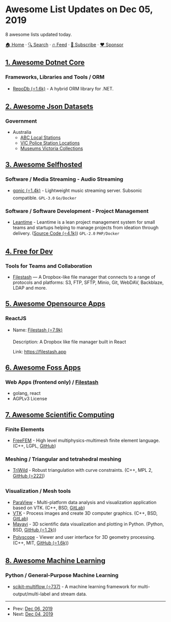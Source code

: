 # Awesome List Updates on Dec 05, 2019

8 awesome lists updated today.

[🏠 Home](/README.md) · [🔍 Search](https://www.trackawesomelist.com/search/) · [🔥 Feed](https://www.trackawesomelist.com/rss.xml) · [📮 Subscribe](https://trackawesomelist.us17.list-manage.com/subscribe?u=d2f0117aa829c83a63ec63c2f&id=36a103854c) · [❤️  Sponsor](https://github.com/sponsors/theowenyoung)



## [1. Awesome Dotnet Core](/content/thangchung/awesome-dotnet-core/README.md)

### Frameworks, Libraries and Tools / ORM

*   [RepoDb (⭐1.6k)](https://github.com/mikependon/RepoDb) - A hybrid ORM library for .NET.

## [2. Awesome Json Datasets](/content/jdorfman/awesome-json-datasets/README.md)

### Government

*   Australia
    *   [ABC Local Stations](http://data.gov.au/geoserver/abc-local-stations/wfs?request=GetFeature\&typeName=ckan_d534c0e9_a9bf_487b_ac8f_b7877a09d162\&outputFormat=json)
    *   [VIC Police Station Locations](http://data.gov.au/geoserver/police-station-locations/wfs?request=GetFeature\&typeName=762b47b2_e706_4cab_b0c7_cf8e406aefc1\&outputFormat=json)
    *   [Museums Victoria Collections](https://collections.museumvictoria.com.au/api/search)

## [3. Awesome Selfhosted](/content/awesome-selfhosted/awesome-selfhosted/README.md)

### Software / Media Streaming - Audio Streaming

*   [gonic (⭐1.4k)](https://github.com/sentriz/gonic) - Lightweight music streaming server. Subsonic compatible. `GPL-3.0` `Go/Docker`

### Software / Software Development - Project Management

*   [Leantime](https://leantime.io) - Leantime is a lean project management system for small teams and startups helping to manage projects from ideation through delivery. ([Source Code (⭐4.1k)](https://github.com/leantime/leantime)) `GPL-2.0` `PHP/Docker`

## [4. Free for Dev](/content/ripienaar/free-for-dev/README.md)

### Tools for Teams and Collaboration

*   [Filestash](https://www.filestash.app) — A Dropbox-like file manager that connects to a range of protocols and platforms: S3, FTP, SFTP, Minio, Git, WebDAV, Backblaze, LDAP and more.

## [5. Awesome Opensource Apps](/content/unicodeveloper/awesome-opensource-apps/README.md)

### ReactJS

- Name: [Filestash (⭐7.9k)](https://github.com/mickael-kerjean/filestash)

  Description: A Dropbox like file manager built in React

  Link: <https://filestash.app>



## [6. Awesome Foss Apps](/content/DataDaoDe/awesome-foss-apps/README.md)

### Web Apps (frontend only) / [Filestash](https://github.com/mickael-kerjean/filestash)

*   golang, react
*   AGPLv3 License

## [7. Awesome Scientific Computing](/content/nschloe/awesome-scientific-computing/README.md)

### Finite Elements

*   [FreeFEM](https://freefem.org) - High level multiphysics-multimesh finite element language.
    (C++, LGPL, [GitHub](https://github.com/FreeFem))

### Meshing / Triangular and tetrahedral meshing

*   [TriWild](https://cims.nyu.edu/gcl/papers/2019-TriWild.pdf) - Robust triangulation with curve constraints.
    (C++, MPL 2, [GitHub (⭐222)](https://github.com/wildmeshing/TriWild))

### Visualization / Mesh tools

*   [ParaView](https://www.paraview.org) - Multi-platform data analysis and visualization application based on VTK.
    (C++, BSD, [GitLab](https://gitlab.kitware.com/paraview/paraview))
*   [VTK](https://vtk.org/) - Process images and create 3D computer graphics.
    (C++, BSD, [GitLab](https://gitlab.kitware.com/vtk/vtk))
*   [Mayavi](https://docs.enthought.com/mayavi/mayavi/) - 3D scientific data visualization and plotting in Python.
    (Python, BSD, [GitHub (⭐1.2k)](https://github.com/enthought/mayavi))
*   [Polyscope](https://polyscope.run/) - Viewer and user interface for 3D geometry processing.
    (C++, MIT, [GitHub (⭐1.6k)](https://github.com/nmwsharp/polyscope))

## [8. Awesome Machine Learning](/content/josephmisiti/awesome-machine-learning/README.md)

### Python / General-Purpose Machine Learning

*   [scikit-multiflow (⭐737)](https://github.com/scikit-multiflow/scikit-multiflow) - A machine learning framework for multi-output/multi-label and stream data.

---

- Prev: [Dec 06, 2019](/content/2019/12/06/README.md)
- Next: [Dec 04, 2019](/content/2019/12/04/README.md)
